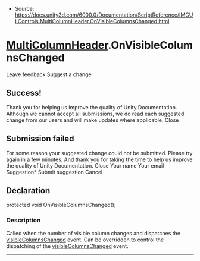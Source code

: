 * Source: https://docs.unity3d.com/6000.0/Documentation/ScriptReference/IMGUI.Controls.MultiColumnHeader.OnVisibleColumnsChanged.html

#  [MultiColumnHeader](https://docs.unity3d.com/6000.0/Documentation/ScriptReference/IMGUI.Controls.MultiColumnHeader.html).OnVisibleColumnsChanged
Leave feedback
Suggest a change
## Success!
Thank you for helping us improve the quality of Unity Documentation. Although we cannot accept all submissions, we do read each suggested change from our users and will make updates where applicable.
Close
## Submission failed
For some reason your suggested change could not be submitted. Please <a>try again</a> in a few minutes. And thank you for taking the time to help us improve the quality of Unity Documentation.
Close
Your name Your email Suggestion* Submit suggestion
Cancel
## Declaration
protected void OnVisibleColumnsChanged(); 
### Description
Called when the number of visible column changes and dispatches the [visibleColumnsChanged](https://docs.unity3d.com/6000.0/Documentation/ScriptReference/IMGUI.Controls.MultiColumnHeader-visibleColumnsChanged.html) event.
Can be overridden to control the dispatching of the [visibleColumnsChanged](https://docs.unity3d.com/6000.0/Documentation/ScriptReference/IMGUI.Controls.MultiColumnHeader-visibleColumnsChanged.html) event.
* * *
